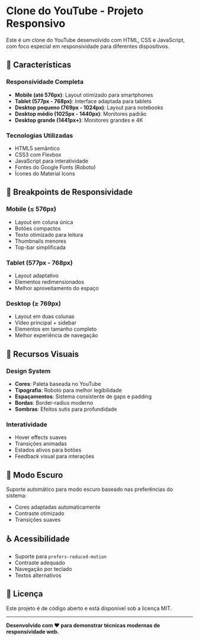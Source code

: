 # Clone do YouTube - Projeto Responsivo

Este é um clone do YouTube desenvolvido com HTML, CSS e JavaScript, com foco especial em responsividade para diferentes dispositivos.

## 🚀 Características

### Responsividade Completa
- **Mobile (até 576px)**: Layout otimizado para smartphones
- **Tablet (577px - 768px)**: Interface adaptada para tablets
- **Desktop pequeno (769px - 1024px)**: Layout para notebooks
- **Desktop médio (1025px - 1440px)**: Monitores padrão
- **Desktop grande (1441px+)**: Monitores grandes e 4K

### Tecnologias Utilizadas
- HTML5 semântico
- CSS3 com Flexbox
- JavaScript para interatividade
- Fontes do Google Fonts (Roboto)
- Ícones do Material Icons

## 📱 Breakpoints de Responsividade

### Mobile (≤ 576px)
- Layout em coluna única
- Botões compactos
- Texto otimizado para leitura
- Thumbnails menores
- Top-bar simplificada

### Tablet (577px - 768px)
- Layout adaptativo
- Elementos redimensionados
- Melhor aproveitamento do espaço

### Desktop (≥ 769px)
- Layout em duas colunas
- Vídeo principal + sidebar
- Elementos em tamanho completo
- Melhor experiência de navegação

## 🎨 Recursos Visuais

### Design System
- **Cores**: Paleta baseada no YouTube
- **Tipografia**: Roboto para melhor legibilidade
- **Espaçamentos**: Sistema consistente de gaps e padding
- **Bordas**: Border-radius moderno
- **Sombras**: Efeitos sutis para profundidade

### Interatividade
- Hover effects suaves
- Transições animadas
- Estados ativos para botões
- Feedback visual para interações

## 🌙 Modo Escuro
Suporte automático para modo escuro baseado nas preferências do sistema:
- Cores adaptadas automaticamente
- Contraste otimizado
- Transições suaves

## ♿ Acessibilidade
- Suporte para `prefers-reduced-motion`
- Contraste adequado
- Navegação por teclado
- Textos alternativos

## 📄 Licença

Este projeto é de código aberto e está disponível sob a licença MIT.

---

**Desenvolvido com ❤️ para demonstrar técnicas modernas de responsividade web.**
